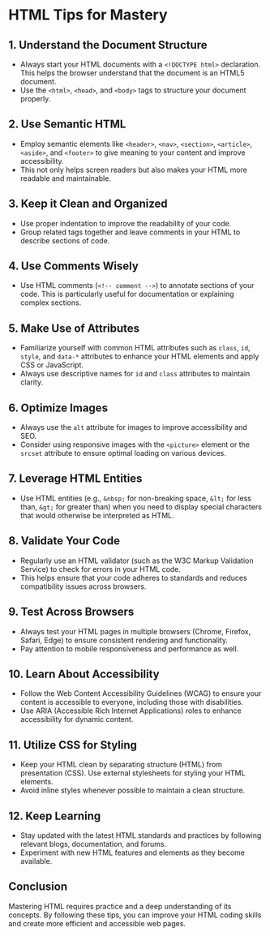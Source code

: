 # HTML Tips for Mastery

## 1. Understand the Document Structure
- Always start your HTML documents with a `<!DOCTYPE html>` declaration. This helps the browser understand that the document is an HTML5 document.
- Use the `<html>`, `<head>`, and `<body>` tags to structure your document properly.

## 2. Use Semantic HTML
- Employ semantic elements like `<header>`, `<nav>`, `<section>`, `<article>`, `<aside>`, and `<footer>` to give meaning to your content and improve accessibility.
- This not only helps screen readers but also makes your HTML more readable and maintainable.

## 3. Keep it Clean and Organized
- Use proper indentation to improve the readability of your code.
- Group related tags together and leave comments in your HTML to describe sections of code.

## 4. Use Comments Wisely
- Use HTML comments (`<!-- comment -->`) to annotate sections of your code. This is particularly useful for documentation or explaining complex sections.

## 5. Make Use of Attributes
- Familiarize yourself with common HTML attributes such as `class`, `id`, `style`, and `data-*` attributes to enhance your HTML elements and apply CSS or JavaScript.
- Always use descriptive names for `id` and `class` attributes to maintain clarity.

## 6. Optimize Images
- Always use the `alt` attribute for images to improve accessibility and SEO.
- Consider using responsive images with the `<picture>` element or the `srcset` attribute to ensure optimal loading on various devices.

## 7. Leverage HTML Entities
- Use HTML entities (e.g., `&nbsp;` for non-breaking space, `&lt;` for less than, `&gt;` for greater than) when you need to display special characters that would otherwise be interpreted as HTML.

## 8. Validate Your Code
- Regularly use an HTML validator (such as the W3C Markup Validation Service) to check for errors in your HTML code.
- This helps ensure that your code adheres to standards and reduces compatibility issues across browsers.

## 9. Test Across Browsers
- Always test your HTML pages in multiple browsers (Chrome, Firefox, Safari, Edge) to ensure consistent rendering and functionality.
- Pay attention to mobile responsiveness and performance as well.

## 10. Learn About Accessibility
- Follow the Web Content Accessibility Guidelines (WCAG) to ensure your content is accessible to everyone, including those with disabilities.
- Use ARIA (Accessible Rich Internet Applications) roles to enhance accessibility for dynamic content.

## 11. Utilize CSS for Styling
- Keep your HTML clean by separating structure (HTML) from presentation (CSS). Use external stylesheets for styling your HTML elements.
- Avoid inline styles whenever possible to maintain a clean structure.

## 12. Keep Learning
- Stay updated with the latest HTML standards and practices by following relevant blogs, documentation, and forums.
- Experiment with new HTML features and elements as they become available.

## Conclusion
Mastering HTML requires practice and a deep understanding of its concepts. By following these tips, you can improve your HTML coding skills and create more efficient and accessible web pages.


